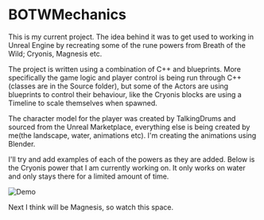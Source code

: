 # BOTWMechanics

This is my current project. The idea behind it was to get used to working in Unreal Engine by recreating some of the rune powers from Breath of the Wild; Cryonis, Magnesis etc.

The project is written using a combination of C++ and blueprints. More specifically the game logic and player control is being run through C++ (classes are in the Source folder), but some of the Actors are using blueprints to control their behaviour, like the Cryonis blocks are using a Timeline to scale themselves when spawned.

The character model for the player was created by TalkingDrums and sourced from the Unreal Marketplace, everything else is being created by me(the landscape, water, animations etc). I'm creating the animations using Blender.

I'll try and add examples of each of the powers as they are added. Below is the Cryonis power that I am currently working on. It only works on water and only stays there for a limited amount of time.
 
![Demo](Demo/botw_ice.gif)

Next I think will be Magnesis, so watch this space.
